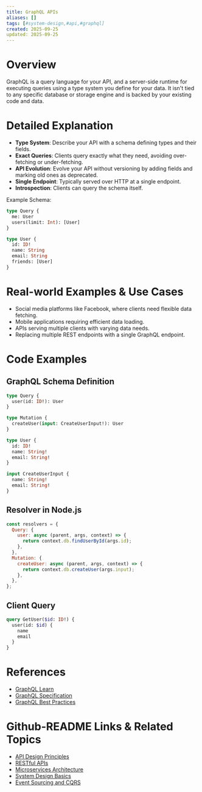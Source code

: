 ```yaml
---
title: GraphQL APIs
aliases: []
tags: [#system-design,#api,#graphql]
created: 2025-09-25
updated: 2025-09-25
---
```


# Overview

GraphQL is a query language for your API, and a server-side runtime for executing queries using a type system you define for your data. It isn't tied to any specific database or storage engine and is backed by your existing code and data.

# Detailed Explanation

- **Type System**: Describe your API with a schema defining types and their fields.
- **Exact Queries**: Clients query exactly what they need, avoiding over-fetching or under-fetching.
- **API Evolution**: Evolve your API without versioning by adding fields and marking old ones as deprecated.
- **Single Endpoint**: Typically served over HTTP at a single endpoint.
- **Introspection**: Clients can query the schema itself.

Example Schema:

```graphql
type Query {
  me: User
  users(limit: Int): [User]
}

type User {
  id: ID!
  name: String
  email: String
  friends: [User]
}
```

# Real-world Examples & Use Cases

- Social media platforms like Facebook, where clients need flexible data fetching.
- Mobile applications requiring efficient data loading.
- APIs serving multiple clients with varying data needs.
- Replacing multiple REST endpoints with a single GraphQL endpoint.

# Code Examples

## GraphQL Schema Definition

```graphql
type Query {
  user(id: ID!): User
}

type Mutation {
  createUser(input: CreateUserInput!): User
}

type User {
  id: ID!
  name: String!
  email: String!
}

input CreateUserInput {
  name: String!
  email: String!
}
```

## Resolver in Node.js

```javascript
const resolvers = {
  Query: {
    user: async (parent, args, context) => {
      return context.db.findUserById(args.id);
    },
  },
  Mutation: {
    createUser: async (parent, args, context) => {
      return context.db.createUser(args.input);
    },
  },
};
```

## Client Query

```graphql
query GetUser($id: ID!) {
  user(id: $id) {
    name
    email
  }
}
```

# References

- [GraphQL Learn](https://graphql.org/learn/)
- [GraphQL Specification](https://spec.graphql.org/)
- [GraphQL Best Practices](https://graphql.org/learn/best-practices/)

# Github-README Links & Related Topics

- [API Design Principles](api-design-principles/README.md)
- [RESTful APIs](restful-apis/README.md)
- [Microservices Architecture](microservices-architecture/README.md)
- [System Design Basics](system-design-basics/README.md)
- [Event Sourcing and CQRS](event-sourcing-and-cqrs/README.md)